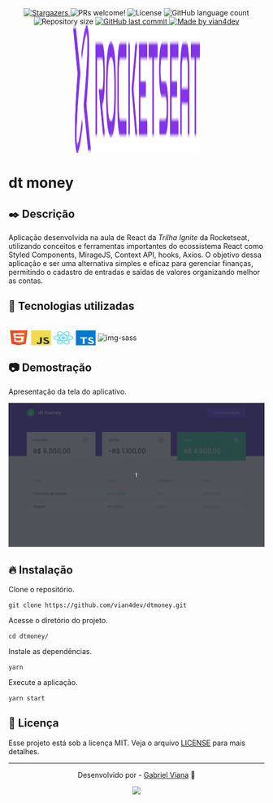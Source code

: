 <div align="center">
  <a href="https://github.com/vian4dev/dtmoney/stargazers">
    <img alt="Stargazers" src="https://img.shields.io/github/stars/vian4dev/dtmoney?style=social">
  </a>
  
  <img alt="PRs welcome!" src="https://img.shields.io/static/v1?label=PRs&message=welcome&color=7159c1&labelColor=000000" />
  <img alt="License" src="https://img.shields.io/static/v1?label=license&message=MIT&color=7159c1&labelColor=000000">
  <img alt="GitHub language count" src="https://img.shields.io/github/languages/count/vian4dev/dtmoney?color=%2304D361">
  <img alt="Repository size" src="https://img.shields.io/github/repo-size/vian4dev/dtmoney">
	
  <a href="https://github.com/vian4dev/dtmoney/commits/master">
    <img alt="GitHub last commit" src="https://img.shields.io/github/last-commit/vian4dev/dtmoney">
  </a>
  
  <a href="https://www.linkedin.com/in/vianadev/">
    <img alt="Made by vian4dev" src="https://img.shields.io/badge/made%20by-vian4dev-%2304D361">
  </a>
</div>

<div align="center">
  <img src="https://raw.githubusercontent.com/vian4dev/vian4dev/bfae0da7d97ab8f10a008d3fdea6f2e2181fa3ca/.github/rocketseat.svg" width="250" height="250" alt="Rocketseat">
</div>

# dt money

## ✒️ Descrição
Aplicação desenvolvida na aula de React da _Trilha Ignite_ da Rocketseat, utilizando conceitos e ferramentas importantes do ecossistema React como Styled Components, MirageJS, Context API, hooks, Axios. O objetivo dessa aplicação e ser uma alternativa simples e eficaz para gerenciar finanças, permitindo o cadastro de entradas e saídas de valores organizando melhor as contas.

## 🚀 Tecnologias utilizadas
<div style="display: inline_block"><br>
  <img align="center" alt="img-html" height="30" width="40" src="https://raw.githubusercontent.com/devicons/devicon/master/icons/html5/html5-original.svg">
  
  <img align="center" alt="img-javascript" height="30" width="40" src="https://raw.githubusercontent.com/devicons/devicon/master/icons/javascript/javascript-original.svg">
	
  <img align="center" alt="img-react" height="30" width="40" src="https://raw.githubusercontent.com/devicons/devicon/master/icons/react/react-original.svg">
  
  <img align="center" alt="img-typescript" height="30" width="40" src="https://raw.githubusercontent.com/devicons/devicon/master/icons/typescript/typescript-original.svg">
  
  <img align="center" alt="img-sass" height="30" width="40" src="https://raw.githubusercontent.com/styled-components/brand/master/styled-components.svg">
</div>

## 📷 Demostração
Apresentação da tela do aplicativo.
<div align="center">
  <img src="./.github/dtmoney.gif" alt="dtmoney" border="0">
</div>

## 🔥 Instalação
Clone o repositório.
~~~
git clone https://github.com/vian4dev/dtmoney.git
~~~
Acesse o diretório do projeto.
~~~
cd dtmoney/
~~~
Instale as dependências.
~~~
yarn
~~~
Execute a aplicação.
~~~
yarn start
~~~

## 📝 Licença
Esse projeto está sob a licença MIT. Veja o arquivo [LICENSE](LICENSE) para mais detalhes.

---
<div align="center"> 
 <p>Desenvolvido por - <a href="https://github.com/vian4dev">Gabriel Viana</a> 🤖</p>
 
 <a href="https://www.linkedin.com/in/vianadev" target="_blank"><img src="https://img.shields.io/badge/-LinkedIn-%230077B5?style=for-the-badge&logo=linkedin&logoColor=white" target="_blank"></a> 
</div>
